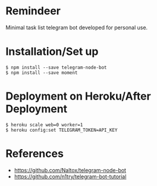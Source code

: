 # Remindeer
Minimal task list telegram bot developed for personal use.

# Installation/Set up
```
$ npm install --save telegram-node-bot
$ npm install --save moment
```

# Deployment on Heroku/After Deployment
```
$ heroku scale web=0 worker=1
$ heroku config:set TELEGRAM_TOKEN=API_KEY
```

# References
- https://github.com/Naltox/telegram-node-bot
- https://github.com/n1try/telegram-bot-tutorial
